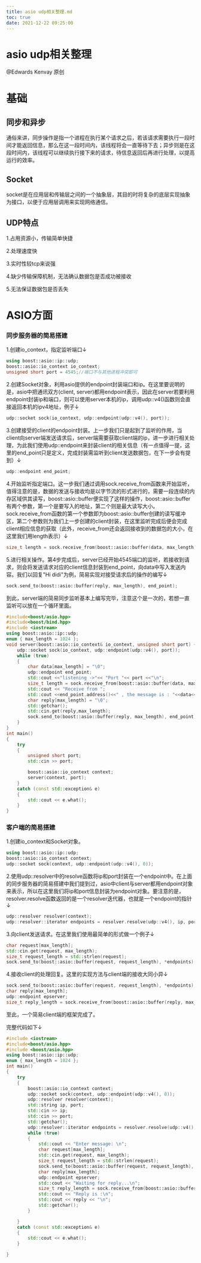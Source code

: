 ```yaml
---
title: asio udp相关整理.md
toc: true
date: 2021-12-22 09:25:00
---
```

# asio udp相关整理

@Edwards Kenvay 原创

# 基础

## 同步和异步

通俗来讲，同步操作是指一个进程在执行某个请求之后，若该请求需要执行一段时间才能返回信息，那么在这一段时间内，该线程将会一直等待下去；异步则是在这段时间内，该线程可以继续执行接下来的请求，待信息返回后再进行处理，以提高运行的效率。

## Socket

socket是在应用层和传输层之间的一个抽象层，其目的时将复杂的底层实现抽象为接口，以便于应用层调用来实现网络通信。

## UDP特点

1.占用资源小，传输简单快捷

2.处理速度快

3.实时性较tcp来说强

4.缺少传输保障机制，无法确认数据包是否成功被接收

5.无法保证数据包是否丢失

# ASIO方面

### 同步服务器的简易搭建

1.创建io_context，指定监听端口↓

```cpp
using boost::asio::ip::udp;
boost::asio::io_context io_context;
unsigned short port = 4545;//端口不与其他进程冲突即可
```

2.创建Socket对象，利用asio提供的endpoint封装端口和ip。在这里要说明的是，asio中把通讯双方(client, server)都用endpoint表示，因此在server若要利用endpoint封装ip和端口，则可以使用server本机的ip，调用udp::v4()函数则会直接返回本机的ipv4地址，例子↓

```cpp
udp::socket sock(io_context, udp::endpoint(udp::v4(), port));
```

3.创建接受的client的endpoint封装。上一步我们只是起到了监听的作用，当client向server端发送请求后，server端需要获取client端的ip，进一步进行相关处理，为此我们使用udp::endpoint来封装client的相关信息（有一点值得一提，这里的end_point只是定义，完成封装需监听到client发送数据包，在下一步会有提到）↓

```cpp
udp::endpoint end_point;
```

4.开始监听指定端口。这一步我们通过调用sock.receive_from函数来开始监听，值得注意的是，数据的发送与接收均是以字节流的形式进行的，需要一段连续的内存区域供其读写，boost::asio::buffer便实现了这样的操作，boost::asio::buffer有两个参数，第一个是要写入的地址，第二个则是最大读写大小。sock.receive_from函数的第一个参数即为boost::asio::buffer创建的读写缓冲区，第二个参数则为我们上一步创建的client封装，在这里监听完成后便会完成client相应信息的获取（此外，receive_from还会返回接收到的数据包的大小，在这里我们用length表示）↓

```cpp
size_t length = sock.receive_from(boost::asio::buffer(data, max_length), end_point);
```

5.进行相关操作。第4步完成后，server已经开始4545端口的监听，若接收到请求，则会将发送请求对应的client信息封装到end_point，向data中写入发送内容。我们以回复"Hi didi"为例，简易实现对接受请求后的操作的编写↓

```cpp
sock.send_to(boost::asio::buffer(reply, max_length), end_point);
```

到此，server端的简易同步监听基本上编写完毕，注意这个是一次的，若想一直监听可以放在一个循环里面。

```cpp
#include<boost/asio.hpp>
#include<boost/bind.hpp>
#include <iostream>
using boost::asio::ip::udp;
enum { max_length = 1024 };
void server(boost::asio::io_context& io_context, unsigned short port) {
    udp::socket sock(io_context, udp::endpoint(udp::v4(), port));
    while (true)
    {
        char data[max_length] = "\0";
        udp::endpoint end_point;
        std::cout <<"listening ->"<< "Port "<< port <<"\n";
        size_t length = sock.receive_from(boost::asio::buffer(data, max_length), end_point);
        std::cout << "Receive from ";
        std::cout <<end_point.address()<<" , the message is : "<<data<<"\n"<<"Enter reply:\n";
        char reply[max_length] = "\0";
        std::getchar();
        std::cin.get(reply,max_length);
        sock.send_to(boost::asio::buffer(reply, max_length), end_point);
    }
}
int main()
{
    try
    {
        unsigned short port;
        std::cin >> port;

        boost::asio::io_context context;
        server(context, port);
    }
    catch (const std::exception& e)
    {
        std::cout << e.what();
    }
}
```

### 客户端的简易搭建

1.创建io_context和Socket对象$。$

```cpp
using boost::asio::ip::udp;
boost::asio::io_context context;
udp::socket sock(context, udp::endpoint(udp::v4(), 0));
```

2.使用udp::resolver中的resolve函数将ip和port封装在一个endpoint中。在上面的同步服务器的简易搭建中我们提到过，asio中client与server都用endpoint对象来表示，所以在这里我们将ip和port信息封装为endpoint对象。要注意的是，resolver.resolve函数返回的是一个resolver迭代器，也就是一个endpoint的指针↓

```cpp
udp::resolver resolver(context);
udp::resolver::iterator endpoints = resolver.resolve(udp::v4(), ip, port);
```

3.向client发送请求。在这里我们使用最简单的形式做一个例子↓

```cpp
char request[max_length];
std::cin.get(request, max_length);
size_t request_length = std::strlen(request);
sock.send_to(boost::asio::buffer(request, request_length), *endpoints);
```

4.接收client的处理回复。这里的实现方法与client端的接收大同小异↓

```cpp
sock.send_to(boost::asio::buffer(request, request_length), *endpoints);
char reply[max_length];
udp::endpoint epserver;
size_t reply_length = sock.receive_from(boost::asio::buffer(reply, max_length), epserver);
```

至此，一个简易client端的框架完成了。

完整代码如下↓

```cpp
#include <iostream>
#include<boost/asio.hpp>
#include <boost/asio.hpp>
using boost::asio::ip::udp;
enum { max_length = 1024 };
int main()
{
    try
    {
        boost::asio::io_context context;
        udp::socket sock(context, udp::endpoint(udp::v4(), 0));
        udp::resolver resolver(context);
        std::string ip, port;
        std::cin >> ip;
        std::cin >> port;
        std::getchar();
        udp::resolver::iterator endpoints = resolver.resolve(udp::v4(), ip, port);
        while (true)
        {
            std::cout << "Enter message: \n";
            char request[max_length];
            std::cin.get(request, max_length);
            size_t request_length = std::strlen(request);
            sock.send_to(boost::asio::buffer(request, request_length), *endpoints);
            char reply[max_length];
            udp::endpoint epserver;
            std::cout << "Waiting for reply...\n";
            size_t reply_length = sock.receive_from(boost::asio::buffer(reply, max_length), epserver);
            std::cout << "Reply is :\n";
            std::cout << reply << "\n";
            std::getchar();
        }

    }
    catch (const std::exception& e)
    {
        std::cout << e.what();
    }

}
```